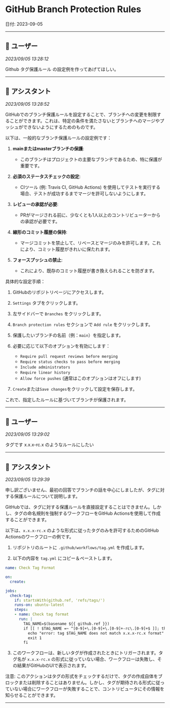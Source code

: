 # GitHub Branch Protection Rules

日付: 2023-09-05

---

## 👤 ユーザー
*2023/09/05 13:28:12*

Github タグ保護ルール の設定例を作ってあげてほしい。

---

## 🤖 アシスタント
*2023/09/05 13:28:52*

GitHubでのブランチ保護ルールを設定することで、ブランチへの変更を制限することができます。これは、特定の条件を満たさないとブランチへのマージやプッシュができないようにするためのものです。

以下は、一般的なブランチ保護ルールの設定例です：

1. **mainまたはmasterブランチの保護**:
   - このブランチはプロジェクトの主要なブランチであるため、特に保護が重要です。

2. **必須のステータスチェックの設定**:
   - CIツール (例: Travis CI, GitHub Actions) を使用してテストを実行する場合、テストが成功するまでマージを許可しないようにします。

3. **レビューの承認が必要**:
   - PRがマージされる前に、少なくとも1人以上のコントリビューターからの承認が必要です。

4. **線形のコミット履歴の保持**:
   - マージコミットを禁止して、リベースとマージのみを許可します。これにより、コミット履歴がきれいに保たれます。

5. **フォースプッシュの禁止**:
   - これにより、既存のコミット履歴が書き換えられることを防ぎます。

具体的な設定手順：

1. GitHubのリポジトリページにアクセスします。
2. `Settings` タブをクリックします。
3. 左サイドバーで `Branches` をクリックします。
4. `Branch protection rules` セクションで `Add rule` をクリックします。
5. 保護したいブランチの名前（例：`main`）を指定します。
6. 必要に応じて以下のオプションを有効にします：
   - `Require pull request reviews before merging`
   - `Require status checks to pass before merging`
   - `Include administrators`
   - `Require linear history`
   - `Allow force pushes` (通常はこのオプションはオフにします)

7. `Create`または`Save changes`をクリックして設定を保存します。

これで、指定したルールに基づいてブランチが保護されます。

---

## 👤 ユーザー
*2023/09/05 13:29:02*

タグです x.x.x-rc.x のようなルールにしたい

---

## 🤖 アシスタント
*2023/09/05 13:29:39*

申し訳ございません、最初の回答でブランチの話を中心にしましたが、タグに対する保護ルールについて説明します。

GitHubでは、タグに対する保護ルールを直接設定することはできません。しかし、タグの命名規則を強制するワークフローをGitHub Actionsを使用して作成することができます。

以下は、`x.x.x-rc.x` のような形式に従ったタグのみを許可するためのGitHub Actionsのワークフローの例です。

1. リポジトリのルートに `.github/workflows/tag.yml` を作成します。

2. 以下の内容を `tag.yml` にコピー＆ペーストします。

```yaml
name: Check Tag Format

on:
  create:

jobs:
  check-tag:
    if: startsWith(github.ref, 'refs/tags/')
    runs-on: ubuntu-latest
    steps:
    - name: Check tag format
      run: |
        TAG_NAME=$(basename ${{ github.ref }})
        if [[ ! $TAG_NAME =~ ^[0-9]+\.[0-9]+\.[0-9]+-rc\.[0-9]+$ ]]; then
          echo "error: tag $TAG_NAME does not match x.x.x-rc.x format"
          exit 1
        fi
```

3. このワークフローは、新しいタグが作成されたときにトリガーされます。タグ名が `x.x.x-rc.x` の形式に従っていない場合、ワークフローは失敗し、その結果がGitHubのUIで表示されます。

注意: このアクションはタグの形式をチェックするだけで、タグの作成自体をブロックまたは削除することはありません。しかし、タグが期待される形式に従っていない場合にワークフローが失敗することで、コントリビュータにその情報を知らせることができます。

---
